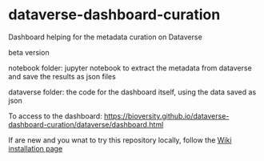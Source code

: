 # dataverse-dashboard-curation
Dashboard helping for the metadata curation on Dataverse 

beta version

notebook folder: jupyter notebook to extract the metadata from dataverse and save the results as json files

dataverse folder: the code for the dashboard itself, using the data saved as json 

To access to the dashboard: https://bioversity.github.io/dataverse-dashboard-curation/dataverse/dashboard.html

If are new and you wnat to try this repository locally, follow the [Wiki installation page](https://github.com/bioversity/dataverse-dashboard-curation/wiki)

